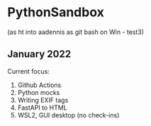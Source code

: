 # PythonSandbox
(as ht into aadennis as git bash on Win -  test3)
## January 2022
Current focus:  
1. Github Actions  
1. Python mocks
2. Writing EXIF tags
3. FastAPI to HTML
4. WSL2, GUI desktop (no check-ins)
